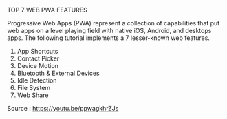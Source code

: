 TOP 7 WEB PWA FEATURES

Progressive Web Apps (PWA) represent a collection of capabilities that put web apps on a level playing field with native iOS, Android, and desktops apps. The following tutorial implements a 7 lesser-known web features.

1. App Shortcuts
2. Contact Picker
3. Device Motion
4. Bluetooth & External Devices
5. Idle Detection
6. File System
7. Web Share


Source : https://youtu.be/ppwagkhrZJs
